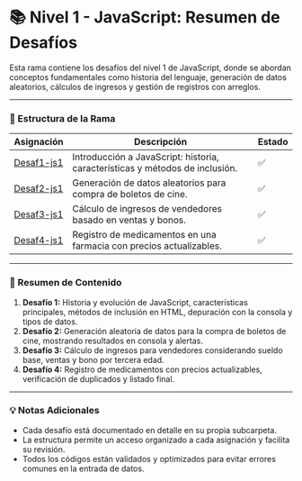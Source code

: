 # 📚 Nivel 1 - JavaScript: Resumen de Desafíos

Esta rama contiene los desafíos del nivel 1 de JavaScript, donde se abordan conceptos fundamentales como historia del lenguaje, generación de datos aleatorios, cálculos de ingresos y gestión de registros con arreglos.

---

### 📂 Estructura de la Rama

| Asignación | Descripción                                              | Estado |
|-----------|----------------------------------------------------------|-------|
| [Desaf1-js1](https://github.com/OSC4R-445/JavaScript-CadiF1/blob/lvl-1_assign-1/README.es.md) | Introducción a JavaScript: historia, características y métodos de inclusión. | ✅    |
| [Desaf2-js1](https://github.com/OSC4R-445/JavaScript-CadiF1/blob/lvl-1_assign-2/README.es.md) | Generación de datos aleatorios para compra de boletos de cine.              | ✅    |
| [Desaf3-js1](https://github.com/OSC4R-445/JavaScript-CadiF1/blob/lvl-1_assign-3/README.es.md) | Cálculo de ingresos de vendedores basado en ventas y bonos.                 | ✅    |
| [Desaf4-js1](https://github.com/OSC4R-445/JavaScript-CadiF1/blob/lvl-1_assign-4/README.es.md) | Registro de medicamentos en una farmacia con precios actualizables.         | ✅    |

---

### 📝 Resumen de Contenido

1. **Desafío 1:** Historia y evolución de JavaScript, características principales, métodos de inclusión en HTML, depuración con la consola y tipos de datos.  
2. **Desafío 2:** Generación aleatoria de datos para la compra de boletos de cine, mostrando resultados en consola y alertas.  
3. **Desafío 3:** Cálculo de ingresos para vendedores considerando sueldo base, ventas y bono por tercera edad.  
4. **Desafío 4:** Registro de medicamentos con precios actualizables, verificación de duplicados y listado final.  

---

### 💡 Notas Adicionales
- Cada desafío está documentado en detalle en su propia subcarpeta.  
- La estructura permite un acceso organizado a cada asignación y facilita su revisión.  
- Todos los códigos están validados y optimizados para evitar errores comunes en la entrada de datos.  
